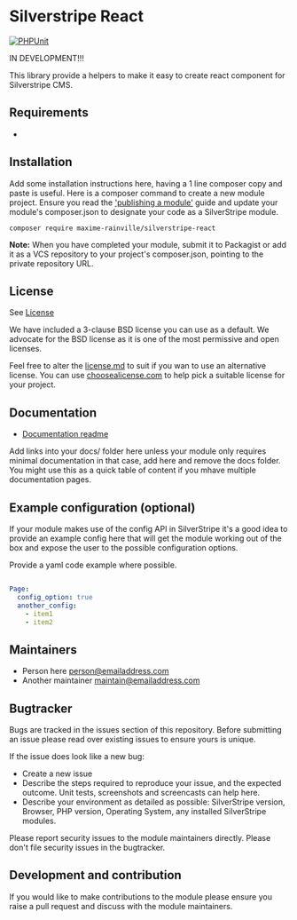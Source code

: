 # Silverstripe React
[![PHPUnit](https://github.com/maxime-rainville/silverstripe-react/actions/workflows/phpunit.yml/badge.svg)](https://github.com/maxime-rainville/silverstripe-react/actions/workflows/phpunit.yml)


IN DEVELOPMENT!!!

This library provide a helpers to make it easy to create react component for Silverstripe CMS.


## Requirements

*

## Installation
Add some installation instructions here, having a 1 line composer copy and paste is useful.
Here is a composer command to create a new module project. Ensure you read the
['publishing a module'](https://docs.silverstripe.org/en/developer_guides/extending/how_tos/publish_a_module/) guide
and update your module's composer.json to designate your code as a SilverStripe module.

```
composer require maxime-rainville/silverstripe-react
```

**Note:** When you have completed your module, submit it to Packagist or add it as a VCS repository to your
project's composer.json, pointing to the private repository URL.

## License
See [License](license.md)

We have included a 3-clause BSD license you can use as a default. We advocate for the BSD license as
it is one of the most permissive and open licenses.

Feel free to alter the [license.md](license.md) to suit if you wan to use an alternative license.
You can use [choosealicense.com](http://choosealicense.com) to help pick a suitable license for your project.

## Documentation
 * [Documentation readme](docs/en/readme.md)

Add links into your docs/<language> folder here unless your module only requires minimal documentation
in that case, add here and remove the docs folder. You might use this as a quick table of content if you
mhave multiple documentation pages.

## Example configuration (optional)
If your module makes use of the config API in SilverStripe it's a good idea to provide an example config
 here that will get the module working out of the box and expose the user to the possible configuration options.

Provide a yaml code example where possible.

```yaml

Page:
  config_option: true
  another_config:
    - item1
    - item2

```

## Maintainers
 * Person here <person@emailaddress.com>
 * Another maintainer <maintain@emailaddress.com>

## Bugtracker
Bugs are tracked in the issues section of this repository. Before submitting an issue please read over
existing issues to ensure yours is unique.

If the issue does look like a new bug:

 - Create a new issue
 - Describe the steps required to reproduce your issue, and the expected outcome. Unit tests, screenshots
 and screencasts can help here.
 - Describe your environment as detailed as possible: SilverStripe version, Browser, PHP version,
 Operating System, any installed SilverStripe modules.

Please report security issues to the module maintainers directly. Please don't file security issues in the bugtracker.

## Development and contribution
If you would like to make contributions to the module please ensure you raise a pull request and discuss with the module maintainers.
